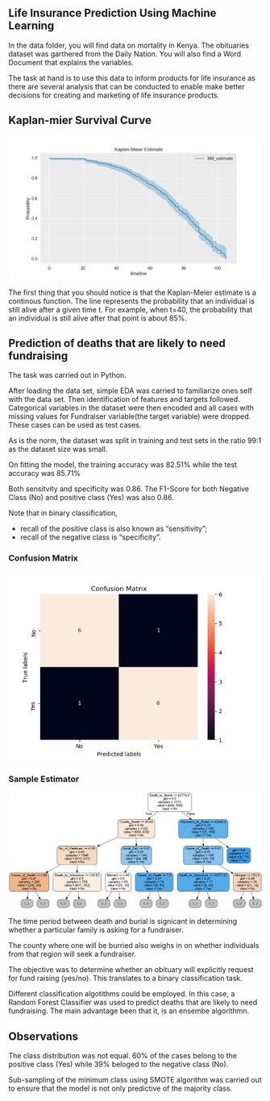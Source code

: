 ## Life Insurance Prediction Using Machine Learning

In the data folder, you will find data on mortality in Kenya.
The obituaries dataset was garthered from the Daily Nation.
You will also find a Word Document that explains the variables.

The task at hand is to use this data to inform products for life insurance as there are
several analysis that can be conducted to enable make better decisions for creating and
marketing of life insurance products.

## Kaplan-mier Survival Curve
![alt text](images/Kaplan-meier_Survival_Curve.png "Kaplan-meier Survival Curve")

The first thing that you should notice is that the Kaplan-Meier estimate is a continous
function. The line represents the probability that an individual is still alive after a
given time t. For example, when t=40, the probability that an individual is still alive after
that point is about 85%.


## Prediction of deaths that are likely to need fundraising
The task was carried out in Python.

After loading the data set, simple EDA was carried to familiarize ones self with  the data set.
Then identification of features and targets followed.
Categorical variables in the dataset were then encoded and all cases with missing values for
Fundraiser variable(the target variable) were dropped. These cases can be used as test cases.

As is the norm, the dataset was split in training and test sets in the ratio 99:1 as the
dataset size was small.

On fitting the model, the training accuracy was 82.51% while the test accuracy was 85.71%

Both sensitvity and specificity was 0.86. The F1-Score for both Negative Class (No) and
positive class (Yes) was also 0.86.

Note that in binary classification,
*	recall of the positive class is also known as “sensitivity”;
*	recall of the negative class is “specificity”.

### Confusion Matrix
![alt text](images/Confusion_Matrix.png "Confusion Matrix")

### Sample Estimator
![alt text](tree.png "Sample Estimator")

The time period between death and burial is signicant in determining whether a particular
family is asking for a fundraiser.

The county where one will be burried also weighs in on whether individuals from that region
will seek a fundraiser.

The objective was to determine whether an obituary will explicitly request for fund raising
(yes/no). This translates to a binary classification task.

Different classification algotithms could be employed. In this case, a Random Forest Classifier
was used to predict deaths that are likely to need fundraising. The main advantage been that it,
is an ensembe algorithmn.

## Observations
The class distribution was not equal. 60% of the cases belong to the positive class (Yes) while
39% beloged to the negative class (No).

Sub-sampling of the minimum class using SMOTE algorithm was carried out to ensure that the
model is not only predictive of the majority class.
